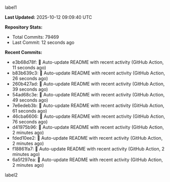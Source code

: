 
label1 
<!-- ACTIVITY_START -->
**Last Updated:** 2025-10-12 09:09:40 UTC

**Repository Stats:**
- Total Commits: 79469
- Last Commit: 12 seconds ago

**Recent Commits:**
- e3b68d78f: 🤖 Auto-update README with recent activity (GitHub Action, 11 seconds ago)
- b83b639c3: 🤖 Auto-update README with recent activity (GitHub Action, 26 seconds ago)
- 260b427ad: 🤖 Auto-update README with recent activity (GitHub Action, 39 seconds ago)
- 54ad68c3e: 🤖 Auto-update README with recent activity (GitHub Action, 49 seconds ago)
- 7e6edeb3b: 🤖 Auto-update README with recent activity (GitHub Action, 61 seconds ago)
- 46cba6606: 🤖 Auto-update README with recent activity (GitHub Action, 76 seconds ago)
- d41975b96: 🤖 Auto-update README with recent activity (GitHub Action, 2 minutes ago)
- fded10ee2: 🤖 Auto-update README with recent activity (GitHub Action, 2 minutes ago)
- f18861fa7: 🤖 Auto-update README with recent activity (GitHub Action, 2 minutes ago)
- 6a5f297ea: 🤖 Auto-update README with recent activity (GitHub Action, 2 minutes ago)
<!-- ACTIVITY_END -->

label2
